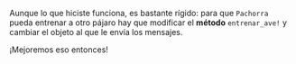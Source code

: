 Aunque lo que hiciste funciona, es bastante rígido: para que `Pachorra` pueda entrenar a otro pájaro hay que modificar el **método** `entrenar_ave!` y cambiar el objeto al que le envía los mensajes.

¡Mejoremos eso entonces!